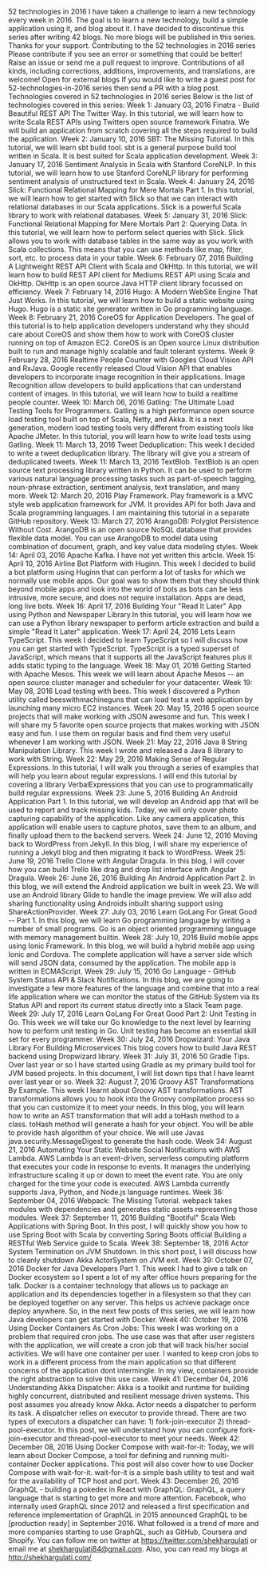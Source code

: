 52 technologies in 2016 I have taken a challenge to learn a new technology every week in 2016. The goal is to learn a new technology, build a simple application using it, and blog about it. I have decided to discontinue this series after writing 42 blogs. No more blogs will be published in this series. Thanks for your support. Contributing to the 52 technologies in 2016 series Please contribute if you see an error or something that could be better! Raise an issue or send me a pull request to improve. Contributions of all kinds, including corrections, additions, improvements, and translations, are welcome! Open for external blogs If you would like to write a guest post for 52-technologies-in-2016 series then send a PR with a blog post. Technologies covered in 52 technologies in 2016 series Below is the list of technologies covered in this series: Week 1: January 03, 2016 Finatra - Build Beautiful REST API The Twitter Way. In this tutorial, we will learn how to write Scala REST APIs using Twitters open source framework Finatra. We will build an application from scratch covering all the steps required to build the application. Week 2: January 10, 2016 SBT: The Missing Tutorial. In this tutorial, we will learn sbt build tool. sbt is a general purpose build tool written in Scala. It is best suited for Scala application development. Week 3: January 17, 2016 Sentiment Analysis in Scala with Stanford CoreNLP. In this tutorial, we will learn how to use Stanford CoreNLP library for performing sentiment analysis of unstructured text in Scala. Week 4: January 24, 2016 Slick: Functional Relational Mapping for Mere Mortals Part 1. In this tutorial, we will learn how to get started with Slick so that we can interact with relational databases in our Scala applications. Slick is a powerful Scala library to work with relational databases. Week 5: January 31, 2016 Slick: Functional Relational Mapping for Mere Mortals Part 2: Querying Data. In this tutorial, we will learn how to perform select queries with Slick. Slick allows you to work with database tables in the same way as you work with Scala collections. This means that you can use methods like map, filter, sort, etc. to process data in your table. Week 6: February 07, 2016 Building A Lightweight REST API Client with Scala and OkHttp. In this tutorial, we will learn how to build REST API client for Mediums REST API using Scala and OkHttp. OkHttp is an open source Java HTTP client library focussed on efficiency. Week 7: February 14, 2016 Hugo: A Modern WebSite Engine That Just Works. In this tutorial, we will learn how to build a static website using Hugo. Hugo is a static site generator written in Go programming language. Week 8: February 21, 2016 CoreOS for Application Developers. The goal of this tutorial is to help application developers understand why they should care about CoreOS and show them how to work with CoreOS cluster running on top of Amazon EC2. CoreOS is an Open source Linux distribution built to run and manage highly scalable and fault tolerant systems. Week 9: February 28, 2016 Realtime People Counter with Googles Cloud Vision API and RxJava. Google recently released Cloud Vision API that enables developers to incorporate image recognition in their applications. Image Recognition allow developers to build applications that can understand content of images. In this tutorial, we will learn how to build a realtime people counter. Week 10: March 06, 2016 Gatling: The Ultimate Load Testing Tools for Programmers. Gatling is a high performance open source load testing tool built on top of Scala, Netty, and Akka. It is a next generation, modern load testing tools very different from existing tools like Apache JMeter. In this tutorial, you will learn how to write load tests using Gatling. Week 11: March 13, 2016 Tweet Deduplication: This week I decided to write a tweet deduplication library. The library will give you a stream of deduplicated tweets. Week 11: March 13, 2016 TextBlob. TextBlob is an open source text processing library written in Python. It can be used to perform various natural language processing tasks such as part-of-speech tagging, noun-phrase extraction, sentiment analysis, text translation, and many more. Week 12: March 20, 2016 Play Framework. Play framework is a MVC style web application framework for JVM. It provides API for both Java and Scala programming languages. I am maintaining this tutorial in a separate GitHub repository. Week 13: March 27, 2016 ArangoDB: Polyglot Persistence Without Cost. ArangoDB is an open source NoSQL database that provides flexible data model. You can use ArangoDB to model data using combination of document, graph, and key value data modeling styles. Week 14: April 03, 2016 Apache Kafka. I have not yet written this article. Week 15: April 10, 2016 Airline Bot Platform with Huginn. This week I decided to build a bot platform using Huginn that can perform a lot of tasks for which we normally use mobile apps. Our goal was to show them that they should think beyond mobile apps and look into the world of bots as bots can be less intrusive, more secure, and does not require installation. Apps are dead, long live bots. Week 16: April 17, 2016 Building Your "Read It Later" App using Python and Newspaper Library.In this tutorial, you will learn how we can use a Python library newspaper to perform article extraction and build a simple "Read It Later" application. Week 17: April 24, 2016 Lets Learn TypeScript. This week I decided to learn TypeScript so I will discuss how you can get started with TypeScript. TypeScript is a typed superset of JavaScript, which means that it supports all the JavaScript features plus it adds static typing to the language. Week 18: May 01, 2016 Getting Started with Apache Mesos. This week we will learn about Apache Mesos -- an open source cluster manager and scheduler for your datacenter. Week 19: May 08, 2016 Load testing with bees. This week I discovered a Python utility called beeswithmachineguns that can load test a web application by launching many micro EC2 instances. Week 20: May 15, 2016 5 open source projects that will make working with JSON awesome and fun. This week I will share my 5 favorite open source projects that makes working with JSON easy and fun. I use them on regular basis and find them very useful whenever I am working with JSON. Week 21: May 22, 2016 Java 8 String Manipulation Library. This week I wrote and released a Java 8 library to work with String. Week 22: May 29, 2016 Making Sense of Regular Expressions. In this tutorial, I will walk you through a series of examples that will help you learn about regular expressions. I will end this tutorial by covering a library VerbalExpressions that you can use to programmatically build regular expressions. Week 23: June 5, 2016 Building An Android Application Part 1. In this tutorial, we will develop an Android app that will be used to report and track missing kids. Today, we will only cover photo capturing capability of the application. Like any camera application, this application will enable users to capture photos, save them to an album, and finally upload them to the backend servers. Week 24: June 12, 2016 Moving back to WordPress from Jekyll. In this blog, I will share my experience of running a Jekyll blog and then migrating it back to WordPress. Week 25: June 19, 2016 Trello Clone with Angular Dragula. In this blog, I will cover how you can build Trello like drag and drop list interface with Angular Dragula. Week 26: June 26, 2016 Building An Android Application Part 2. In this blog, we will extend the Android application we built in week 23. We will use an Android library Glide to handle the image preview. We will also add sharing functionality using Androids inbuilt sharing support using ShareActionProvider. Week 27: July 03, 2016 Learn GoLang For Great Good -- Part 1. In this blog, we will learn Go programming language by writing a number of small programs. Go is an object oriented programming language with memory management builtin. Week 28: July 10, 2016 Build mobile apps using Ionic Framework. In this blog, we will build a hybrid mobile app using Ionic and Cordova. The complete application will have a server side which will send JSON data, consumed by the application. The mobile app is written in ECMAScript. Week 29: July 15, 2016 Go Language - GitHub System Status API & Slack Notifications. In this blog, we are going to investigate a few more features of the language and combine that into a real life application where we can monitor the status of the GitHub System via its Status API and report its current status directly into a Slack Team page. Week 29: July 17, 2016 Learn GoLang For Great Good Part 2: Unit Testing in Go. This week we will take our Go knowledge to the next level by learning how to perform unit testing in Go. Unit testing has become an essential skill set for every programmer. Week 30: July 24, 2016 Dropwizard: Your Java Library For Building Microservices This blog covers how to build Java REST backend using Dropwizard library. Week 31: July 31, 2016 50 Gradle Tips. Over last year or so I have started using Gradle as my primary build tool for JVM based projects. In this document, I will list down tips that I have learnt over last year or so. Week 32: August 7, 2016 Groovy AST Transformations By Example. This week I learnt about Groovy AST transformations. AST transformations allows you to hook into the Groovy compilation process so that you can customize it to meet your needs. In this blog, you will learn how to write an AST transformation that will add a toHash method to a class. toHash method will generate a hash for your object. You will be able to provide hash algorithm of your choice. We will use Javas java.security.MessageDigest to generate the hash code. Week 34: August 21, 2016 Automating Your Static Website Social Notifications with AWS Lambda. AWS Lambda is an event-driven, serverless computing platform that executes your code in response to events. It manages the underlying infrastructure scaling it up or down to meet the event rate. You are only charged for the time your code is executed. AWS Lambda currently supports Java, Python, and Node.js language runtimes. Week 36: September 04, 2016 Webpack: The Missing Tutorial. webpack takes modules with dependencies and generates static assets representing those modules. Week 37: September 11, 2016 Building "Bootiful" Scala Web Applications with Spring Boot. In this post, I will quickly show you how to use Spring Boot with Scala by converting Spring Boots official Building a RESTful Web Service guide to Scala. Week 38: September 18, 2016 Actor System Termination on JVM Shutdown. In this short post, I will discuss how to cleanly shutdown Akka ActorSystem on JVM exit. Week 39: October 07, 2016 Docker for Java Developers Part 1. This week I had to give a talk on Docker ecosystem so I spent a lot of my after office hours preparing for the talk. Docker is a container technology that allows us to package an application and its dependencies together in a filesystem so that they can be deployed together on any server. This helps us achieve package once deploy anywhere. So, in the next few posts of this series, we will learn how Java developers can get started with Docker. Week 40: October 19, 2016 Using Docker Containers As Cron Jobs: This week I was working on a problem that required cron jobs. The use case was that after user registers with the application, we will create a cron job that will track his/her social activities. We will have one container per user. I wanted to keep cron jobs to work in a different process from the main application so that different concerns of the application dont intermingle. In my view, containers provide the right abstraction to solve this use case. Week 41: December 04, 2016 Understanding Akka Dispatcher: Akka is a toolkit and runtime for building highly concurrent, distributed and resilient message driven systems. This post assumes you already know Akka. Actor needs a dispatcher to perform its task. A dispatcher relies on executor to provide thread. There are two types of executors a dispatcher can have: 1) fork-join-executor 2) thread-pool-executor. In this post, we will understand how you can configure fork-join-executor and thread-pool-executor to meet your needs. Week 42: December 08, 2016 Using Docker Compose with wait-for-it: Today, we will learn about Docker Compose, a tool for defining and running multi-container Docker applications. This post will also cover how to use Docker Compose with wait-for-it. wait-for-it is a simple bash utility to test and wait for the availability of TCP host and port. Week 43: December 26, 2016 GraphQL - building a pokedex in React with GraphQL: GraphQL, a query language that is starting to get more and more attention. Facebook, who internally used GraphQL since 2012 and released a first specification and reference implementation of GraphQL in 2015 announced GraphQL to be [production ready] in September 2016. What followed is a trend of more and more companies starting to use GraphQL, such as GitHub, Coursera and Shopify. You can follow me on twitter at https://twitter.com/shekhargulati or email me at shekhargulati84@gmail.com. Also, you can read my blogs at http://shekhargulati.com/